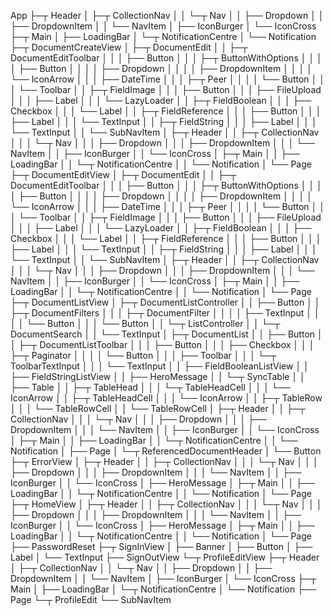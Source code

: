 App
├─┬ Header
│ ├─┬ CollectionNav
│ │ └─┬ Nav
│ │   ├── Dropdown
│ │   ├── DropdownItem
│ │   └── NavItem
│ ├── IconBurger
│ └── IconCross
├─┬ Main
│ ├── LoadingBar
│ └─┬ NotificationCentre
│   └── Notification
├─┬ DocumentCreateView
│ ├─┬ DocumentEdit
│ │ ├─┬ DocumentEditToolbar
│ │ │ ├── Button
│ │ │ ├─┬ ButtonWithOptions
│ │ │ │ ├── Button
│ │ │ │ ├── Dropdown
│ │ │ │ ├── DropdownItem
│ │ │ │ └── IconArrow
│ │ │ ├── DateTime
│ │ │ ├─┬ Peer
│ │ │ │ └── Button
│ │ │ └── Toolbar
│ │ ├─┬ FieldImage
│ │ │ ├── Button
│ │ │ ├── FileUpload
│ │ │ ├── Label
│ │ │ └── LazyLoader
│ │ ├─┬ FieldBoolean
│ │ │ ├── Checkbox
│ │ │ └── Label
│ │ ├─┬ FieldReference
│ │ │ ├── Button
│ │ │ ├── Label
│ │ │ └── TextInput
│ │ ├─┬ FieldString
│ │ │ ├── Label
│ │ │ └── TextInput
│ │ └── SubNavItem
│ ├─┬ Header
│ │ ├─┬ CollectionNav
│ │ │ └─┬ Nav
│ │ │   ├── Dropdown
│ │ │   ├── DropdownItem
│ │ │   └── NavItem
│ │ ├── IconBurger
│ │ └── IconCross
│ ├─┬ Main
│ │ ├── LoadingBar
│ │ └─┬ NotificationCentre
│ │   └── Notification
│ └── Page
├─┬ DocumentEditView
│ ├─┬ DocumentEdit
│ │ ├─┬ DocumentEditToolbar
│ │ │ ├── Button
│ │ │ ├─┬ ButtonWithOptions
│ │ │ │ ├── Button
│ │ │ │ ├── Dropdown
│ │ │ │ ├── DropdownItem
│ │ │ │ └── IconArrow
│ │ │ ├── DateTime
│ │ │ ├─┬ Peer
│ │ │ │ └── Button
│ │ │ └── Toolbar
│ │ ├─┬ FieldImage
│ │ │ ├── Button
│ │ │ ├── FileUpload
│ │ │ ├── Label
│ │ │ └── LazyLoader
│ │ ├─┬ FieldBoolean
│ │ │ ├── Checkbox
│ │ │ └── Label
│ │ ├─┬ FieldReference
│ │ │ ├── Button
│ │ │ ├── Label
│ │ │ └── TextInput
│ │ ├─┬ FieldString
│ │ │ ├── Label
│ │ │ └── TextInput
│ │ └── SubNavItem
│ ├─┬ Header
│ │ ├─┬ CollectionNav
│ │ │ └─┬ Nav
│ │ │   ├── Dropdown
│ │ │   ├── DropdownItem
│ │ │   └── NavItem
│ │ ├── IconBurger
│ │ └── IconCross
│ ├─┬ Main
│ │ ├── LoadingBar
│ │ └─┬ NotificationCentre
│ │   └── Notification
│ └── Page
├─┬ DocumentListView
│ ├─┬ DocumentListController
│ │ ├── Button
│ │ ├─┬ DocumentFilters
│ │ │ ├─┬ DocumentFilter
│ │ │ │ ├── TextInput
│ │ │ │ └── Button
│ │ │ └── Button
│ │ └─┬ ListController
│ │   └─┬ DocumentSearch
│ │     └── TextInput
│ ├─┬ DocumentList
│ │ ├── Button
│ │ ├─┬ DocumentListToolbar
│ │ │ ├── Button
│ │ │ ├── Checkbox
│ │ │ ├─┬ Paginator
│ │ │ │ └── Button
│ │ │ ├── Toolbar
│ │ │ └─┬ ToolbarTextInput
│ │ │   └── TextInput
│ │ ├── FieldBooleanListView
│ │ ├── FieldStringListView
│ │ ├── HeroMessage
│ │ └─┬ SyncTable
│ │   ├── Table
│ │   ├─┬ TableHead
│ │   │ └─┬ TableHeadCell
│ │   │   └── IconArrow
│ │   ├─┬ TableHeadCell
│ │   │ └── IconArrow
│ │   ├─┬ TableRow
│ │   │ └── TableRowCell
│ │   └── TableRowCell
│ ├─┬ Header
│ │ ├─┬ CollectionNav
│ │ │ └─┬ Nav
│ │ │   ├── Dropdown
│ │ │   ├── DropdownItem
│ │ │   └── NavItem
│ │ ├── IconBurger
│ │ └── IconCross
│ ├─┬ Main
│ │ ├── LoadingBar
│ │ └─┬ NotificationCentre
│ │   └── Notification
│ ├── Page
│ └─┬ ReferencedDocumentHeader
│   └── Button
├─┬ ErrorView
│ ├─┬ Header
│ │ ├─┬ CollectionNav
│ │ │ └─┬ Nav
│ │ │   ├── Dropdown
│ │ │   ├── DropdownItem
│ │ │   └── NavItem
│ │ ├── IconBurger
│ │ └── IconCross
│ ├── HeroMessage
│ ├─┬ Main
│ │ ├── LoadingBar
│ │ └─┬ NotificationCentre
│ │   └── Notification
│ └── Page
├─┬ HomeView
│ ├─┬ Header
│ │ ├─┬ CollectionNav
│ │ │ └─┬ Nav
│ │ │   ├── Dropdown
│ │ │   ├── DropdownItem
│ │ │   └── NavItem
│ │ ├── IconBurger
│ │ └── IconCross
│ ├── HeroMessage
│ ├─┬ Main
│ │ ├── LoadingBar
│ │ └─┬ NotificationCentre
│ │   └── Notification
│ └── Page
├── PasswordReset
├─┬ SignInView
│ ├── Banner
│ ├── Button
│ ├── Label
│ └── TextInput
├── SignOutView
└─┬ ProfileEditView
  ├─┬ Header
  │ ├─┬ CollectionNav
  │ │ └─┬ Nav
  │ │   ├── Dropdown
  │ │   ├── DropdownItem
  │ │   └── NavItem
  │ ├── IconBurger
  │ └── IconCross
  ├─┬ Main
  │ ├── LoadingBar
  │ └─┬ NotificationCentre
  │   └── Notification
  ├── Page
  └─┬ ProfileEdit
    └── SubNavItem
